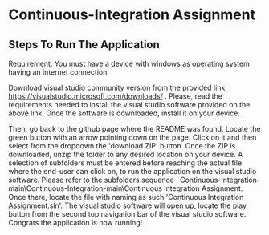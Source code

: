 # Continuous-Integration Assignment

## Steps To Run The Application
Requirement: You must have a device with windows as operating system having an internet connection.

Download visual studio community version from the provided link:
https://visualstudio.microsoft.com/downloads/ .
Please, read the requirements needed to install the visual studio software provided on the above link.
Once the software is downloaded, install it on your device.

Then, go back to the github page where the README was found. Locate the green button with an arrow pointing down on the page. 
Click on it and then select from the dropdown the 'download ZIP' button.
Once the ZIP is downloaded, unzip the folder to any desired location on your device.
A selection of subfolders must be entered before reaching the actual file where the end-user can click on, to run the application on the visual studio software. 
Please refer to the subfolders sequence : 
Continuous-Integration-main\Continuous-Integration-main\Continuous Integration Assignment.
Once there, locate the file with naming as such 'Continuous Integration Assignment.sln'.
The visual studio software will open up, locate the play button from the second top navigation bar of the visual studio software.
Congrats the application is now running!
